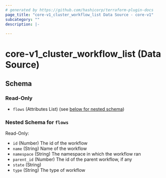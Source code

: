 ```yaml
---
# generated by https://github.com/hashicorp/terraform-plugin-docs
page_title: "core-v1_cluster_workflow_list Data Source - core-v1"
subcategory: ""
description: |-
  
---
```


# core-v1_cluster_workflow_list (Data Source)





<!-- schema generated by tfplugindocs -->
## Schema

### Read-Only

- `flows` (Attributes List) (see [below for nested schema](#nestedatt--flows))

<a id="nestedatt--flows"></a>
### Nested Schema for `flows`

Read-Only:

- `id` (Number) The id of the workflow
- `name` (String) Name of the workflow
- `namespace` (String) The namespace in which the workflow ran
- `parent_id` (Number) The id of the parent workflow, if any
- `state` (String)
- `type` (String) The type of workflow
